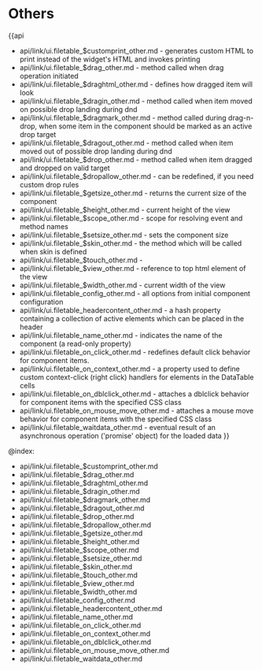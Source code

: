 Others
=======

{{api
- api/link/ui.filetable_$customprint_other.md - generates custom HTML to print instead of the widget's HTML and invokes printing
- api/link/ui.filetable_$drag_other.md - method called when drag operation initiated
- api/link/ui.filetable_$draghtml_other.md - defines how dragged item will look
- api/link/ui.filetable_$dragin_other.md - method called when item moved on possible drop landing during dnd
- api/link/ui.filetable_$dragmark_other.md - method called during drag-n-drop, when some item in the component should be marked as an active drop target
- api/link/ui.filetable_$dragout_other.md - method called when item moved out of possible drop landing during dnd
- api/link/ui.filetable_$drop_other.md - method called when item dragged and dropped on valid target
- api/link/ui.filetable_$dropallow_other.md - can be redefined, if you need custom drop rules
- api/link/ui.filetable_$getsize_other.md - returns the current size of the component
- api/link/ui.filetable_$height_other.md - current height of the view
- api/link/ui.filetable_$scope_other.md - scope for resolving event and method names
- api/link/ui.filetable_$setsize_other.md - sets the component size
- api/link/ui.filetable_$skin_other.md - the method which will be called when skin is defined
- api/link/ui.filetable_$touch_other.md - 
- api/link/ui.filetable_$view_other.md - reference to top html element of the view
- api/link/ui.filetable_$width_other.md - current width of the view
- api/link/ui.filetable_config_other.md - all options from initial component configuration
- api/link/ui.filetable_headercontent_other.md - a hash property containing a collection of active elements which can be placed in the header
- api/link/ui.filetable_name_other.md - indicates the name of the component (a read-only property)
- api/link/ui.filetable_on_click_other.md - redefines default click behavior for component items.
- api/link/ui.filetable_on_context_other.md - a property used to define custom context-click (right click) handlers for elements in the DataTable cells<br>
- api/link/ui.filetable_on_dblclick_other.md - attaches a dblclick behavior for component items with the specified CSS class
- api/link/ui.filetable_on_mouse_move_other.md - attaches a mouse move behavior for component items with the specified CSS class
- api/link/ui.filetable_waitdata_other.md - eventual result of an asynchronous operation ('promise' object) for the loaded data
}}

@index:
- api/link/ui.filetable_$customprint_other.md
- api/link/ui.filetable_$drag_other.md
- api/link/ui.filetable_$draghtml_other.md
- api/link/ui.filetable_$dragin_other.md
- api/link/ui.filetable_$dragmark_other.md
- api/link/ui.filetable_$dragout_other.md
- api/link/ui.filetable_$drop_other.md
- api/link/ui.filetable_$dropallow_other.md
- api/link/ui.filetable_$getsize_other.md
- api/link/ui.filetable_$height_other.md
- api/link/ui.filetable_$scope_other.md
- api/link/ui.filetable_$setsize_other.md
- api/link/ui.filetable_$skin_other.md
- api/link/ui.filetable_$touch_other.md
- api/link/ui.filetable_$view_other.md
- api/link/ui.filetable_$width_other.md
- api/link/ui.filetable_config_other.md
- api/link/ui.filetable_headercontent_other.md
- api/link/ui.filetable_name_other.md
- api/link/ui.filetable_on_click_other.md
- api/link/ui.filetable_on_context_other.md
- api/link/ui.filetable_on_dblclick_other.md
- api/link/ui.filetable_on_mouse_move_other.md
- api/link/ui.filetable_waitdata_other.md


